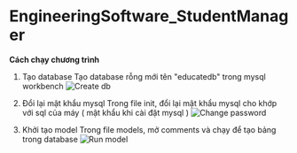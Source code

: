 # EngineeringSoftware_StudentManager

**Cách chạy chương trình**

1. Tạo database
Tạo database rỗng mới tên "educatedb" trong mysql workbench
![Create db](https://i.ibb.co/pLZS4Jb/Screenshot-2024-12-17-at-10-30-23.png)

2. Đổi lại mật khẩu mysql
Trong file init, đổi lại mật khẩu mysql cho khớp với sql của máy ( mật khẩu khi cài đặt mysql )
![Change password](https://i.ibb.co/nk0z1p3/Screenshot-2024-12-17-at-10-31-13.png)

3. Khởi tạo model
Trong file models, mở comments và chạy để tạo bảng trong database
![Run model](https://i.ibb.co/JyChhr4/Screenshot-2024-12-17-at-10-32-51.png)
